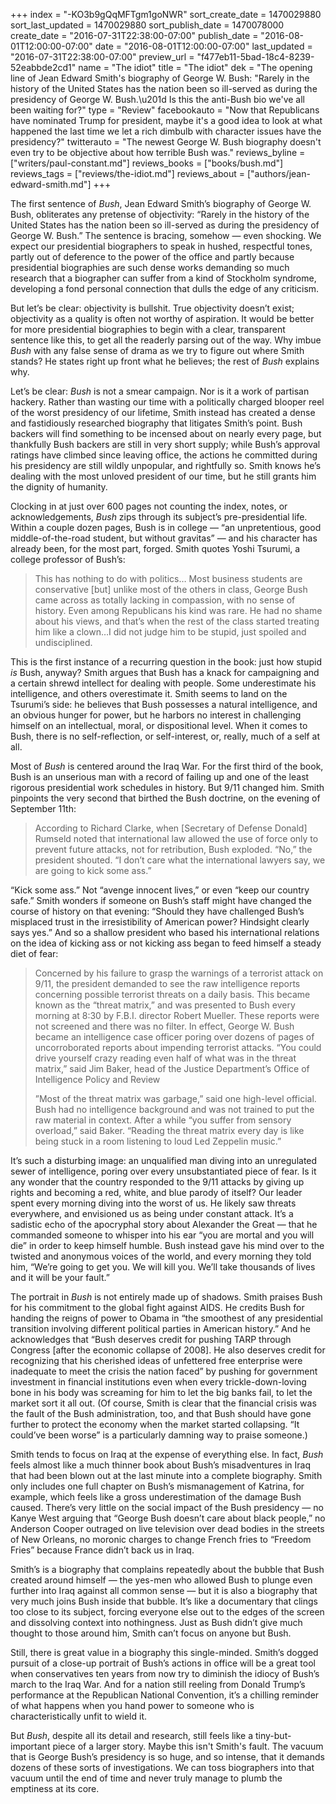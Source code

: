 +++
index = "-KO3b9gQqMFTgm1goNWR"
sort_create_date = 1470029880
sort_last_updated = 1470029880
sort_publish_date = 1470078000
create_date = "2016-07-31T22:38:00-07:00"
publish_date = "2016-08-01T12:00:00-07:00"
date = "2016-08-01T12:00:00-07:00"
last_updated = "2016-07-31T22:38:00-07:00"
preview_url = "f477eb11-5bad-18c4-8239-52eabbde2cd1"
name = "The idiot"
title = "The idiot"
dek = "The opening line of Jean Edward Smith's biography of George W. Bush: \"Rarely in the history of the United States has the nation been so ill-served as during the presidency of George W. Bush.\u201d Is this the anti-Bush bio we've all been waiting for?"
type = "Review"
facebookauto = "Now that Republicans have nominated Trump for president, maybe it's a good idea to look at what happened the last time we let a rich dimbulb with character issues have the presidency?"
twitterauto = "The newest George W. Bush biography doesn't even try to be objective about how terrible Bush was."
reviews_byline = ["writers/paul-constant.md"]
reviews_books = ["books/bush.md"]
reviews_tags = ["reviews/the-idiot.md"]
reviews_about = ["authors/jean-edward-smith.md"]
+++

The first sentence of *Bush*, Jean Edward Smith’s biography of George W. Bush, obliterates any pretense of objectivity: “Rarely in the history of the United States has the nation been so ill-served as during the presidency of George W. Bush.” The sentence is bracing, somehow — even shocking. We expect our presidential biographers to speak in hushed, respectful tones, partly out of deference to the power of the office and partly because presidential biographies are such dense works demanding so much research that a biographer can suffer from a kind of Stockholm syndrome, developing a fond personal connection that dulls the edge of any criticism.

But let’s be clear: objectivity is bullshit. True objectivity doesn’t exist; objectivity as a quality is often not worthy of aspiration. It would be better for more presidential biographies to begin with a clear, transparent sentence like this, to get all the readerly parsing out of the way. Why imbue *Bush* with any false sense of drama as we try to figure out where Smith stands? He states right up front what he believes; the rest of *Bush* explains why.

Let’s be clear: *Bush* is not a smear campaign. Nor is it a work of partisan hackery. Rather than wasting our time with a politically charged blooper reel of the worst presidency of our lifetime, Smith instead has created a dense and fastidiously researched biography that litigates Smith’s point. Bush backers will find something to be incensed about on nearly every page, but thankfully Bush backers are still in very short supply; while Bush’s approval ratings have climbed since leaving office, the actions he committed during his presidency are still wildly unpopular, and rightfully so. Smith knows he’s dealing with the most unloved president of our time, but he still grants him the dignity of humanity.

Clocking in at just over 600 pages not counting the index, notes, or acknowledgements, *Bush* zips through its subject’s pre-presidential life. Within a couple dozen pages, Bush is in college — “an unpretentious, good middle-of-the-road student, but without gravitas” — and his character has already been, for the most part, forged. Smith quotes Yoshi Tsurumi, a college professor of Bush’s: 

<blockquote>This has nothing to do with politics… Most business students are conservative [but] unlike most of the others in class, George Bush came across as totally lacking in compassion, with no sense of history. Even among Republicans his kind was rare. He had no shame about his views, and that’s when the rest of the class started treating him like a clown…I did not judge him to be stupid, just spoiled and undisciplined.</blockquote>

This is the first instance of a recurring question in the book: just how stupid *is* Bush, anyway? Smith argues that Bush has a knack for campaigning and a certain shrewd intellect for dealing with people. Some underestimate his intelligence, and others overestimate it. Smith seems to land on the Tsurumi’s side: he believes that Bush possesses a natural intelligence, and an obvious hunger for power, but he harbors no interest in challenging himself on an intellectual, moral, or dispositional level. When it comes to Bush, there is no self-reflection, or self-interest, or, really, much of a self at all.

<div class="break"></div>

Most of *Bush* is centered around the Iraq War. For the first third of the book, Bush is an unserious man with a record of failing up and one of the least rigorous presidential work schedules in history. But 9/11 changed him. Smith pinpoints the very second that birthed the Bush doctrine, on the evening of September 11th:

<blockquote>According to Richard Clarke, when [Secretary of Defense Donald] Rumseld noted that international law allowed the use of force only to prevent future attacks, not for retribution, Bush exploded. “No,” the president shouted. “I don’t care what the international lawyers say, we are going to kick some ass.”</blockquote>

“Kick some ass.” Not “avenge innocent lives,” or even “keep our country safe.”  Smith wonders if someone on Bush’s staff might have changed the course of history on that evening: “Should they have challenged Bush’s misplaced trust in the irresistibility of American power? Hindsight clearly says yes.”  And so a shallow president who based his international relations on the idea of kicking ass or not kicking ass began to feed himself a steady diet of fear:

<blockquote><p>Concerned by his failure to grasp the warnings of a terrorist attack on 9/11, the president demanded to see the raw intelligence reports concerning possible terrorist threats on a daily basis. This became known as the “threat matrix,” and was presented to Bush every morning at 8:30 by F.B.I. director Robert Mueller. These reports were not screened and there was no filter. In effect, George W. Bush became an intelligence case officer poring over dozens of pages of uncorroborated reports about impending terrorist attacks. “You could drive yourself crazy reading even half of what was in the threat matrix,” said Jim Baker, head of the Justice Department’s Office of Intelligence Policy and Review</p>

<p>”Most of the threat matrix was garbage,” said one high-level official. Bush had no intelligence background and was not trained to put the raw material in context. After a while “you suffer from sensory overload,” said Baker. “Reading the threat matrix every day is like being stuck in a room listening to loud Led Zeppelin music.”</blockquote>

It’s such a disturbing image: an unqualified man diving into an unregulated sewer of intelligence, poring over every unsubstantiated piece of fear. Is it any wonder that the country responded to the 9/11 attacks by giving up rights and becoming a red, white, and blue parody of itself? Our leader spent every morning diving into the worst of us. He likely saw threats everywhere, and envisioned us as being under constant attack. It’s a sadistic echo of the apocryphal story about Alexander the Great — that he commanded someone to whisper into his ear “you are mortal and you will die” in order to keep himself humble. Bush instead gave his mind over to the twisted and anonymous voices of the world, and every morning they told him, “We’re going to get you. We will kill you. We’ll take thousands of lives and it will be your fault.”

<div class="break"></div>

The portrait in *Bush* is not entirely made up of shadows. Smith praises Bush for his commitment to the global fight against AIDS. He credits Bush for handing the reigns of power to Obama in “the smoothest of any presidential transition involving different political parties in American history.” And he acknowledges that “Bush deserves credit for pushing TARP through Congress [after the economic collapse of 2008]. He also deserves credit for recognizing that his cherished ideas of unfettered free enterprise were inadequate to meet the crisis the nation faced” by pushing for government investment in financial institutions even when every trickle-down-loving bone in his body was screaming for him to let the big banks fail, to let the market sort it all out. (Of course, Smith is clear that the financial crisis was the fault of the Bush administration, too, and that Bush should have gone further to protect the economy when the market started collapsing. “It could’ve been worse” is a particularly damning way to praise someone.)

Smith tends to focus on Iraq at the expense of everything else. In fact, *Bush* feels almost like a much thinner book about Bush’s misadventures in Iraq that had been blown out at the last minute into a complete biography. Smith only includes one full chapter on Bush’s mismanagement of Katrina, for example, which feels like a gross underestimation of the damage Bush caused. There’s very little on the social impact of the Bush presidency — no Kanye West arguing that “George Bush doesn’t care about black people,” no Anderson Cooper outraged on live television over dead bodies in the streets of New Orleans, no moronic charges to change French fries to “Freedom Fries” because France didn’t back us in Iraq. 

Smith’s is a biography that complains repeatedly about the bubble that Bush created around himself — the yes-men who allowed Bush to plunge even further into Iraq against all common sense — but it is also a biography that very much joins Bush inside that bubble. It’s like a documentary that clings too close to its subject, forcing everyone else out to the edges of the screen and dissolving context into nothingness. Just as Bush didn’t give much thought to those around him, Smith can’t focus on anyone but Bush. 

Still, there is great value in a biography this single-minded. Smith’s dogged pursuit of a close-up portrait of Bush’s actions in office will be a great tool when conservatives ten years from now try to diminish the idiocy of Bush’s march to the Iraq War. And for a nation still reeling from Donald Trump’s performance at the Republican National Convention, it’s a chilling reminder of what happens when you hand power to someone who is characteristically unfit to wield it. 

But *Bush*, despite all its detail and research, still feels like a tiny-but-important piece of a larger story. Maybe this isn't Smith's fault. The vacuum that is George Bush’s presidency is so huge, and so intense, that it demands dozens of these sorts of investigations. We can toss biographers into that vacuum until the end of time and never truly manage to plumb the emptiness at its core.
